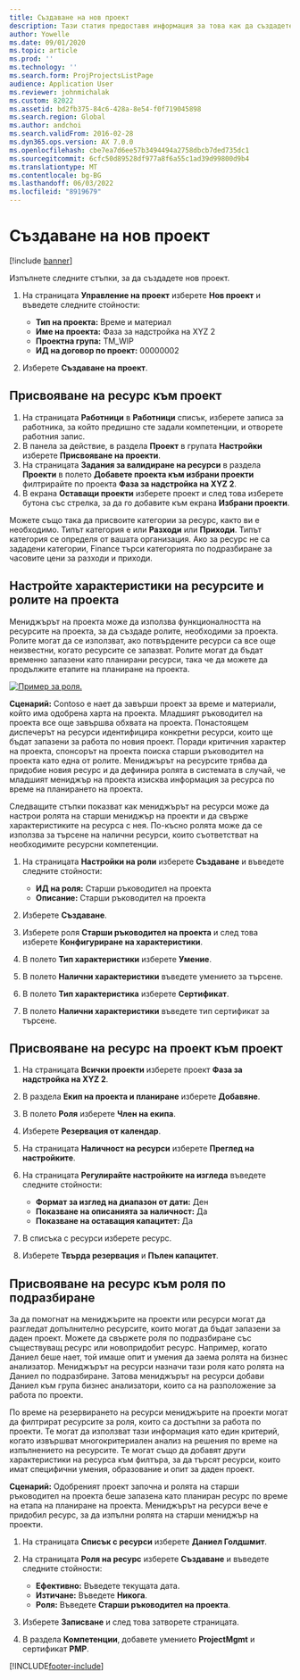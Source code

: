 ```yaml
---
title: Създаване на нов проект
description: Тази статия предоставя информация за това как да създадете нов проект.
author: Yowelle
ms.date: 09/01/2020
ms.topic: article
ms.prod: ''
ms.technology: ''
ms.search.form: ProjProjectsListPage
audience: Application User
ms.reviewer: johnmichalak
ms.custom: 82022
ms.assetid: bd2fb375-84c6-428a-8e54-f0f719045898
ms.search.region: Global
ms.author: andchoi
ms.search.validFrom: 2016-02-28
ms.dyn365.ops.version: AX 7.0.0
ms.openlocfilehash: cbe7ea7d6ee57b3494494a2758dbcb7ded735dc1
ms.sourcegitcommit: 6cfc50d89528df977a8f6a55c1ad39d99800d9b4
ms.translationtype: MT
ms.contentlocale: bg-BG
ms.lasthandoff: 06/03/2022
ms.locfileid: "8919679"
---
```

# <a name="create-a-new-project"></a>Създаване на нов проект

[!include [banner](../includes/banner.md)]

Изпълнете следните стъпки, за да създадете нов проект.

1. На страницата **Управление на проект** изберете **Нов проект** и въведете следните стойности:

    - **Тип на проекта:** Време и материал
    - **Име на проекта:** Фаза за надстройка на XYZ 2
    - **Проектна група:** TM\_WIP
    - **ИД на договор по проект:** 00000002

2. Изберете **Създаване на проект**.

## <a name="assign-a-resource-to-a-project"></a>Присвояване на ресурс към проект

1. На страницата **Работници** в **Работници** списък, изберете записа за работника, за който предишно сте задали компетенции, и отворете работния запис.
2. В панела за действие, в раздела **Проект** в групата **Настройки** изберете **Присвояване на проекти**.
3. На страницата **Задания за валидиране на ресурси** в раздела **Проекти** в полето **Добавете проекта към избрани проекти** филтрирайте по проекта **Фаза за надстройка на XYZ 2**.
4. В екрана **Оставащи проекти** изберете проект и след това изберете бутона със стрелка, за да го добавите към екрана **Избрани проекти**.

Можете също така да присвоите категории за ресурс, както ви е необходимо. Типът категория е или **Разходи** или **Приходи**. Типът категория се определя от вашата организация. Ако за ресурс не са зададени категории, Finance търси категорията по подразбиране за часовите цени за разходи и приходи.

## <a name="set-up-project-resource-and-role-characteristics"></a>Настройте характеристики на ресурсите и ролите на проекта

Мениджърът на проекта може да използва функционалността на ресурсите на проекта, за да създаде ролите, необходими за проекта. Ролите могат да се използват, ако потвърдените ресурси са все още неизвестни, когато ресурсите се запазват. Ролите могат да бъдат временно запазени като планирани ресурси, така че да можете да продължите етапите на планиране на проекта.

[![Пример за роля.](./media/projectresourcing05.jpg)](./media/projectresourcing05.jpg) 

**Сценарий:** Contoso е нает да завърши проект за време и материали, който има одобрена харта на проекта. Младшият ръководител на проекта все още завършва обхвата на проекта. Понастоящем диспечерът на ресурси идентифицира конкретни ресурси, които ще бъдат запазени за работа по новия проект. Поради критичния характер на проекта, спонсорът на проекта поиска старши ръководител на проекта като една от ролите. Мениджърът на ресурсите трябва да придобие новия ресурс и да дефинира ролята в системата в случай, че младшият мениджър на проекта изисква информация за ресурса по време на планирането на проекта.

Следващите стъпки показват как мениджърът на ресурси може да настрои ролята на старши мениджър на проекти и да свърже характеристиките на ресурса с нея. По-късно ролята може да се използва за търсене на налични ресурси, които съответстват на необходимите ресурсни компетенции.

1. На страницата **Настройки на роли** изберете **Създаване** и въведете следните стойности:

    - **ИД на роля:** Старши ръководител на проекта
    - **Описание:** Старши ръководител на проекта

2. Изберете **Създаване**.
3. Изберете роля **Старши ръководител на проекта** и след това изберете **Конфигуриране на характеристики**.
4. В полето **Тип характеристики** изберете **Умение**.
5. В полето **Налични характеристики** въведете умението за търсене.
6. В полето **Тип характеристика** изберете **Сертификат**.
7. В полето **Налични характеристики** въведете тип сертификат за търсене.

## <a name="assign-a-project-resource-to-a-project"></a>Присвояване на ресурс на проект към проект

1. На страницата **Всички проекти** изберете проект **Фаза за надстройка на XYZ 2**.
2. В раздела **Екип на проекта и планиране** изберете **Добавяне**.
3. В полето **Роля** изберете **Член на екипа**.
4. Изберете **Резервация от календар**.
5. На страницата **Наличност на ресурси** изберете **Преглед на настройките**.
6. На страницата **Регулирайте настройките на изгледа** въведете следните стойности:

    - **Формат за изглед на диапазон от дати:** Ден
    - **Показване на описанията за наличност:** Да
    - **Показване на оставащия капацитет:** Да

7. В списъка с ресурси изберете ресурс.
8. Изберете **Твърда резервация** и **Пълен капацитет**.

## <a name="assign-a-resource-to-a-default-role"></a>Присвояване на ресурс към роля по подразбиране

За да помогнат на мениджърите на проекти или ресурси могат да разгледат допълнително ресурсите, които могат да бъдат запазени за даден проект. Можете да свържете роля по подразбиране със съществуващ ресурс или новопридобит ресурс. Например, когато Даниел беше нает, той имаше опит и умения да заема ролята на бизнес анализатор. Мениджърът на ресурси назначи тази роля като ролята на Даниел по подразбиране. Затова мениджърът на ресурси добави Даниел към група бизнес анализатори, които са на разположение за работа по проекти.

По време на резервирането на ресурси мениджърите на проекти могат да филтрират ресурсите за роля, които са достъпни за работа по проекти. Те могат да използват тази информация като един критерий, когато извършват многокритериален анализ на решения по време на изпълнението на ресурсите. Те могат също да добавят други характеристики на ресурса към филтъра, за да търсят ресурси, които имат специфични умения, образование и опит за даден проект.

**Сценарий:** Одобреният проект започна и ролята на старши ръководител на проекта беше запазена като планиран ресурс по време на етапа на планиране на проекта. Мениджърът на ресурси вече е придобил ресурс, за да изпълни ролята на старши мениджър на проекти.

1. На страницата **Списък с ресурси** изберете **Даниел Голдшмит**.
2. На страницата **Роля на ресурс** изберете **Създаване** и въведете следните стойности:

    - **Ефективно:** Въведете текущата дата.
    - **Изтичане:** Въведете **Никога**.
    - **Роля:** Въведете **Старши ръководител на проекта**.

3. Изберете **Записване** и след това затворете страницата.
4. В раздела **Компетенции**, добавете умението **ProjectMgmt** и сертификат **PMP**.


[!INCLUDE[footer-include](../includes/footer-banner.md)]